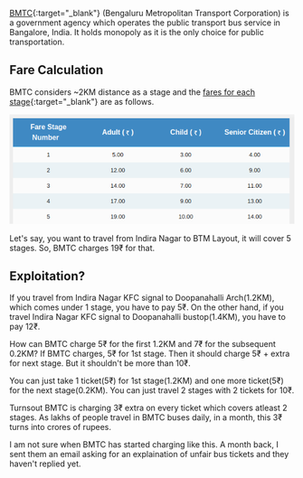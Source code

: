 <!--
.. title: How BMTC Is Exploiting Crores From Bangalore Citizens?
.. slug: bmtc-exploiting-crores-from-bangalore-citizens
.. date: 2017-02-05 17:08:16 UTC
.. tags: bangalore
.. category: general, governance
.. link:
.. description:
.. type: text
-->

[BMTC](http://mybmtc.com){:target="_blank"} (Bengaluru Metropolitan Transport Corporation) is a government agency which operates the public transport bus service in Bangalore, India. It holds monopoly as it is the only choice for public transportation.


## Fare Calculation

BMTC considers ~2KM distance as a stage and the [fares for each stage](https://www.mybmtc.com/general-service?fareid=gns&qt-home_quick_tab_bottom=2){:target="_blank"} are as follows.

<p align="center">
<img src="/bmtc-fare-charges.png" width="600px" />
</p>

Let's say, you want to travel from Indira Nagar to BTM Layout, it will cover 5 stages. So, BMTC charges 19₹ for that.


## Exploitation?

If you travel from Indira Nagar KFC signal to Doopanahalli Arch(1.2KM), which comes under 1 stage, you have to pay 5₹.  On the other hand, if you travel Indira Nagar KFC signal to Doopanahalli bustop(1.4KM), you have to pay 12₹.

How can BMTC charge 5₹ for the first 1.2KM and 7₹ for the subsequent 0.2KM?  If BMTC charges, 5₹ for 1st stage. Then it should charge 5₹ + extra for next stage. But it shouldn't be more than 10₹.

You can just take 1 ticket(5₹) for 1st stage(1.2KM) and one more ticket(5₹)  for the next stage(0.2KM).  You can just travel 2 stages with 2 tickets for 10₹.

Turnsout BMTC is charging 3₹ extra on every ticket which covers atleast 2 stages.  As lakhs of people travel in BMTC buses daily, in a month, this 3₹ turns into crores of rupees.

I am not sure when BMTC has started charging like this. A month back, I sent them an email asking for an explaination of unfair bus tickets and they haven't replied yet.
